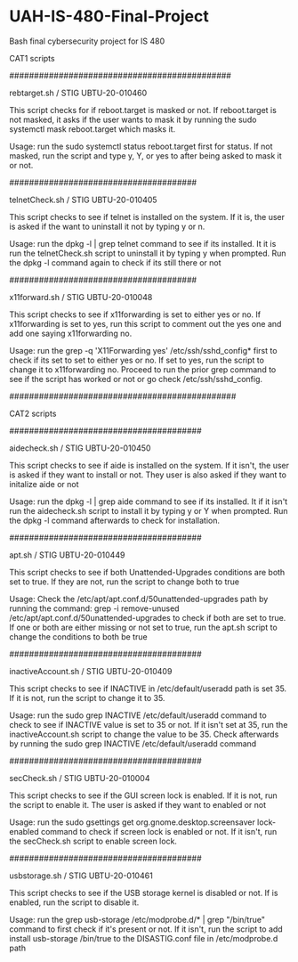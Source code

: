 # UAH-IS-480-Final-Project

Bash final cybersecurity project for IS 480

CAT1 scripts

#############################################

rebtarget.sh / STIG UBTU-20-010460

This script checks for if reboot.target is masked or not. If reboot.target is not masked, it asks if the user wants to mask it by running the sudo systemctl mask reboot.target
which masks it.

Usage: run the sudo systemctl status reboot.target first for status. If not masked, run the script and type y, Y, or yes to after being asked to mask it or not.

######################################

telnetCheck.sh / STIG UBTU-20-010405

This script checks to see if telnet is installed on the system. If it is, the user is asked if the want to uninstall it not by typing y or n.

Usage: run the dpkg -l | grep telnet command to see if its installed. It it is run the telnetCheck.sh script to uninstall it by typing y when prompted. Run the dpkg -l command again to check if its still there or not

######################################

x11forward.sh / STIG UBTU-20-010048 

This script checks to see if x11forwarding is set to either yes or no. If x11forwarding is set to yes, run this script to comment out the yes one and add one saying x11forwarding no.

Usage: run the grep -q 'X11Forwarding yes' /etc/ssh/sshd_config* first to check if its set to set to either yes or no. If set to yes, run the script to change it to x11forwarding no. Proceed to run the prior grep command
to see if the script has worked or not or go check /etc/ssh/sshd_config. 

##############################################

CAT2 scripts

#######################################

aidecheck.sh / STIG UBTU-20-010450

This script checks to see if aide is installed on the system. If it isn't, the user is asked if they want to install or not. They user is also asked if they want to initalize aide or not

Usage: run the dpkg -l | grep aide command to see if its installed. It if it isn't run the aidecheck.sh script to install it by typing y or Y when prompted. Run the dpkg -l command afterwards to check for installation.

#######################################

apt.sh / STIG UBTU-20-010449

This script checks to see if both Unattended-Upgrades conditions are both set to true. If they are not, run the script to change both to true

Usage: Check the /etc/apt/apt.conf.d/50unattended-upgrades path by running the command: grep -i remove-unused /etc/apt/apt.conf.d/50unattended-upgrades to check if both are set to true. If one or both are either missing
or not set to true, run the apt.sh script to change the conditions to both be true

#######################################

inactiveAccount.sh / STIG UBTU-20-010409 

This script checks to see if INACTIVE in /etc/default/useradd path is set 35. If it is not, run the script to change it to 35.

Usage: run the sudo grep INACTIVE /etc/default/useradd command to check to see if INACTIVE value is set to 35 or not. If it isn't set at 35, run the inactiveAccount.sh script to change the value to be 35. Check afterwards by running the
sudo grep INACTIVE /etc/default/useradd command

#######################################

secCheck.sh / STIG UBTU-20-010004 

This script checks to see if the GUI screen lock is enabled. If it is not, run the script to enable it. The user is asked if they want to enabled or not

Usage: run the sudo gsettings get org.gnome.desktop.screensaver lock-enabled command to check if screen lock is enabled or not. If it isn't, run the secCheck.sh script to enable screen lock.

#######################################

usbstorage.sh / STIG UBTU-20-010461 

This script checks to see if the USB storage kernel is disabled or not. If is enabled, run the script to disable it.

Usage: run the grep usb-storage /etc/modprobe.d/* | grep "/bin/true" command to first check if it's present or not. If it isn't, run the script to add install usb-storage /bin/true to the DISASTIG.conf file in 
/etc/modprobe.d path

